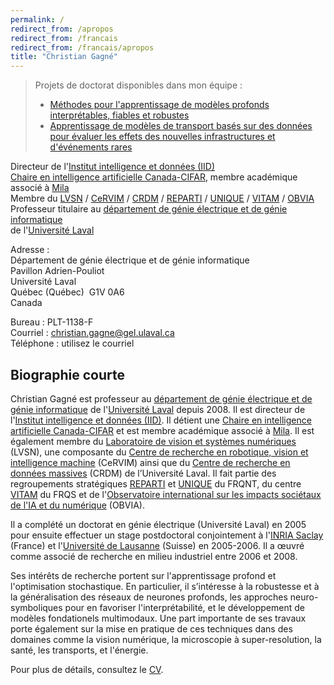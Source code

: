 ```yaml
---
permalink: /
redirect_from: /apropos
redirect_from: /francais
redirect_from: /francais/apropos
title: "Christian Gagné"
---
```

> Projets de doctorat disponibles dans mon équipe :
> - [Méthodes pour l'apprentissage de modèles profonds interprétables, fiables et robustes](https://www.projets-recherche.ulaval.ca/projet?id=478332)
> - [Apprentissage de modèles de transport basés sur des données pour évaluer les effets des nouvelles infrastructures et d'événements rares](https://www.projets-recherche.ulaval.ca/projet?id=478335)

Directeur de l'[Institut intelligence et données (IID)](https://iid.ulaval.ca)  
[Chaire en intelligence artificielle Canada-CIFAR](https://cifar.ca/fr/ia/chaires-en-ia-canada-cifar/), membre académique associé à [Mila](https://mila.quebec/fr)  
Membre du [LVSN](http://vision.gel.ulaval.ca) / [CeRVIM](https://cervim.ulaval.ca) / [CRDM](https://crdm.ulaval.ca) / [REPARTI](https://reparti.ulaval.ca/) / [UNIQUE](https://fr.unique.quebec/accueil) / [VITAM](http://vitam.ulaval.ca/) / [OBVIA](https://www.obvia.ca/)  
Professeur titulaire au [département de génie électrique et de génie informatique](https://www.fsg.ulaval.ca/departements/departement-de-genie-electrique-et-de-genie-informatique)  
de l'[Université Laval](http://www.ulaval.ca)  

Adresse :  
Département de génie électrique et de génie informatique  
Pavillon Adrien-Pouliot  
Université Laval  
Québec (Québec)&nbsp;&nbsp;G1V 0A6  
Canada

Bureau : PLT-1138-F  
Courriel : [christian.gagne@gel.ulaval.ca](mailto:christian.gagne@gel.ulaval.ca)  
Téléphone : utilisez le courriel


## Biographie courte 

Christian Gagné est professeur au [département de génie électrique et de génie informatique](https://www.fsg.ulaval.ca/departements/departement-de-genie-electrique-et-de-genie-informatique) de l'[Université Laval](https://www.ulaval.ca) depuis 2008. Il est directeur de l'[Institut intelligence et données (IID)](https://iid.ulaval.ca). Il détient une [Chaire en intelligence artificielle Canada-CIFAR](https://cifar.ca/fr/ia/chaires-en-ia-canada-cifar/) et est membre académique associé à [Mila](https://mila.quebec/fr). Il est également membre du [Laboratoire de vision et systèmes numériques](https://vision.gel.ulaval.ca) (LVSN), une composante du [Centre de recherche en robotique, vision et intelligence machine](https://cervim.ulaval.ca) (CeRVIM) ainsi que du [Centre de recherche en données massives](https://crdm.ulaval.ca) (CRDM) de l’Université Laval. Il fait partie des regroupements stratégiques [REPARTI](https://reparti.ulaval.ca/) et [UNIQUE](https://fr.unique.quebec/accueil) du FRQNT, du centre [VITAM](http://vitam.ulaval.ca/) du FRQS et de l'[Observatoire international sur les impacts sociétaux de l'IA et du numérique](https://www.obvia.ca/) (OBVIA).

Il a complété un doctorat en génie électrique (Université Laval) en 2005 pour ensuite effectuer un stage postdoctoral conjointement à l'[INRIA Saclay](https://www.inria.fr/fr/centre-inria-de-saclay) (France) et l'[Université de Lausanne](https://www.unil.ch) (Suisse) en 2005-2006. Il a œuvré comme associé de recherche en milieu industriel entre 2006 et 2008.

Ses intérêts de recherche portent sur l'apprentissage profond et l'optimisation stochastique. En particulier, il s’intéresse à la robustesse et à la généralisation des réseaux de neurones profonds, les approches neuro-symboliques pour en favoriser l'interprétabilité, et le développement de modèles fondationels multimodaux. Une part importante de ses travaux porte également sur la mise en pratique de ces techniques dans des domaines comme la vision numérique, la microscopie à super-resolution, la santé, les transports, et l'énergie.

Pour plus de détails, consultez le [CV](/files/cv-cgagne-fr.pdf).

